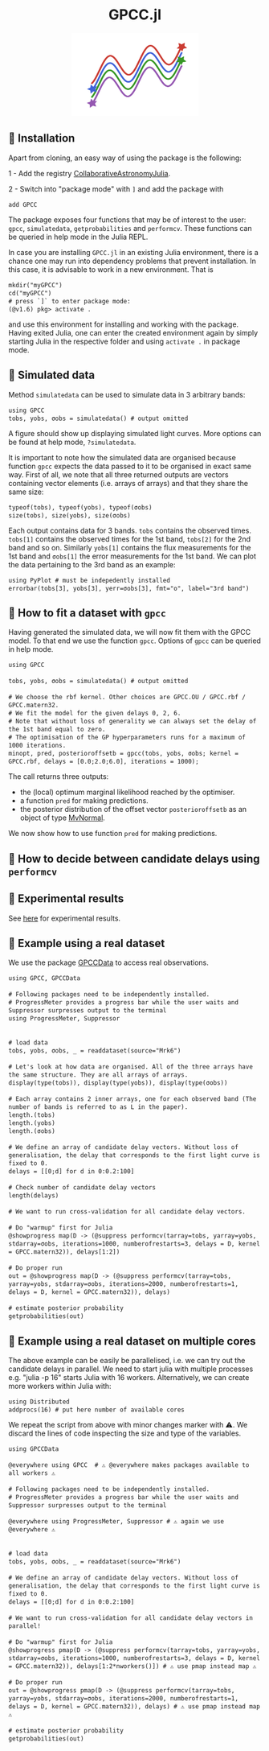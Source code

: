 
<h1 align="center">GPCC.jl</h1>
<p align="center">
  <img width="253" height="165" src=logo.png>
</p>





## 💾 Installation

Apart from cloning, an easy way of using the package is the following:

1 - Add the registry [CollaborativeAstronomyJulia](https://github.com/ngiann/CollaborativeAstronomyJulia).

2 - Switch into "package mode" with ```]``` and add the package with
```
add GPCC
```

The package exposes four functions that may be of interest to the user: `gpcc`, `simulatedata`, `getprobabilities` and `performcv`.
These functions can be queried in help mode in the Julia REPL. 

In case you are installing `GPCC.jl` in an existing Julia environment, there is a chance one may run into dependency problems that prevent installation. In this case, it is advisable to work in a new environment. That is

```
mkdir("myGPCC")
cd("myGPCC")
# press `]` to enter package mode:
(@v1.6) pkg> activate .
```
and use this environment for installing and working with the package.
Having exited Julia, one can enter the created environment again by simply starting Julia in the respective folder and using `activate .` in package mode.

## 🔵 Simulated data

Method `simulatedata` can be used to simulate data in 3 arbitrary bands:
```
using GPCC
tobs, yobs, σobs = simulatedata() # output omitted
```

A figure should show up displaying simulated light curves.
More options can be found at help mode, `?simulatedata`.

It is important to note how the simulated data are organised because function `gpcc` expects the data passed to it to be organised in exact same way.
First of all, we note that all three returned outputs are vectors containing vector elements (i.e. arrays of arrays) and  that they share the same size:
```
typeof(tobs), typeof(yobs), typeof(σobs) 
size(tobs), size(yobs), size(σobs)
```
Each output contains data for 3 bands.
`tobs` contains the observed times. `tobs[1]` contains the observed times for the 1st band, `tobs[2]` for the 2nd band and so on.
Similarly `yobs[1]` contains the flux measurements for the 1st band and `σobs[1]` the error measurements for the 1st band.
We can plot the data pertaining to the 3rd band as an example:

```
using PyPlot # must be indepedently installed
errorbar(tobs[3], yobs[3], yerr=σobs[3], fmt="o", label="3rd band")
```



## 🔵 How to fit a dataset with `gpcc`

Having generated the simulated data, we will now fit them with the GPCC model. To that end we use the function `gpcc`. Options of `gpcc` can be queried in help mode.

```
using GPCC

tobs, yobs, σobs = simulatedata() # output omitted

# We choose the rbf kernel. Other choices are GPCC.OU / GPCC.rbf / GPCC.matern32.
# We fit the model for the given delays 0, 2, 6. 
# Note that without loss of generality we can always set the delay of the 1st band equal to zero.
# The optimisation of the GP hyperparameters runs for a maximum of 1000 iterations.
minopt, pred, posterioroffsetb = gpcc(tobs, yobs, σobs; kernel = GPCC.rbf, delays = [0.0;2.0;6.0], iterations = 1000); 

```
The call returns three outputs:
- the (local) optimum marginal likelihood reached by the optimiser.
- a function `pred` for making predictions.
- the posterior distribution of the offset vector `posterioroffsetb` as an object of type [MvNormal](https://juliastats.org/Distributions.jl/stable/multivariate/#Distributions.MvNormal).

We now show how to use function `pred` for making predictions.


## 🔵 How to decide between candidate delays using `performcv`


## 🔵 Experimental results

See [here](https://github.com/ngiann/GPCCExperiments) for experimental results.


## 🔵 Example using a real dataset

We use the package [GPCCData](https://github.com/ngiann/GPCCData.jl) to access real observations.


```
using GPCC, GPCCData

# Following packages need to be independently installed. 
# ProgressMeter provides a progress bar while the user waits and Suppressor surpresses output to the terminal
using ProgressMeter, Suppressor 


# load data
tobs, yobs, σobs, _ = readdataset(source="Mrk6")

# Let's look at how data are organised. All of the three arrays have the same structure. They are all arrays of arrays.
display(type(tobs)), display(type(yobs)), display(type(σobs))

# Each array contains 2 inner arrays, one for each observed band (The number of bands is referred to as L in the paper).
length.(tobs)
length.(yobs)
length.(σobs)

# We define an array of candidate delay vectors. Without loss of generalisation, the delay that corresponds to the first light curve is fixed to 0.
delays = [[0;d] for d in 0:0.2:100]

# Check number of candidate delay vectors
length(delays)

# We want to run cross-validation for all candidate delay vectors.

# Do "warmup" first for Julia
@showprogress map(D -> (@suppress performcv(tarray=tobs, yarray=yobs, stdarray=σobs, iterations=1000, numberofrestarts=3, delays = D, kernel = GPCC.matern32)), delays[1:2])

# Do proper run 
out = @showprogress map(D -> (@suppress performcv(tarray=tobs, yarray=yobs, stdarray=σobs, iterations=2000, numberofrestarts=1, delays = D, kernel = GPCC.matern32)), delays)

# estimate posterior probability
getprobabilities(out)
```

## 🔵 Example using a real dataset on multiple cores

The above example can be easily be parallelised, i.e. we can try out the candidate delays in parallel.
We need to start julia with multiple processes e.g. "julia -p 16" starts Julia with 16 workers.
Alternatively, we can create more workers within Julia with:
```
using Distributed
addprocs(16) # put here number of available cores
```

We repeat the script from above with minor changes marker with ⚠.
We discard the lines of code inspecting the size and type of the variables.

```
using GPCCData

@everywhere using GPCC  # ⚠ @everywhere makes packages available to all workers ⚠

# Following packages need to be independently installed. 
# ProgressMeter provides a progress bar while the user waits and Suppressor surpresses output to the terminal

@everywhere using ProgressMeter, Suppressor # ⚠ again we use @everywhere ⚠


# load data
tobs, yobs, σobs, _ = readdataset(source="Mrk6")

# We define an array of candidate delay vectors. Without loss of generalisation, the delay that corresponds to the first light curve is fixed to 0.
delays = [[0;d] for d in 0:0.2:100]

# We want to run cross-validation for all candidate delay vectors in parallel!

# Do "warmup" first for Julia
@showprogress pmap(D -> (@suppress performcv(tarray=tobs, yarray=yobs, stdarray=σobs, iterations=1000, numberofrestarts=3, delays = D, kernel = GPCC.matern32)), delays[1:2*nworkers()]) # ⚠ use pmap instead map ⚠

# Do proper run 
out = @showprogress pmap(D -> (@suppress performcv(tarray=tobs, yarray=yobs, stdarray=σobs, iterations=2000, numberofrestarts=1, delays = D, kernel = GPCC.matern32)), delays) # ⚠ use pmap instead map ⚠

# estimate posterior probability
getprobabilities(out)
```

